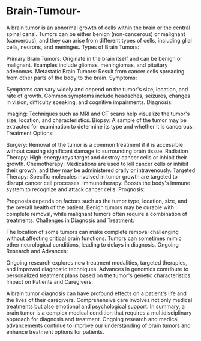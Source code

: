 # Brain-Tumour-
A brain tumor is an abnormal growth of cells within the brain or the central spinal canal. Tumors can be either benign (non-cancerous) or malignant (cancerous), and they can arise from different types of cells, including glial cells, neurons, and meninges. 
Types of Brain Tumors:

Primary Brain Tumors: Originate in the brain itself and can be benign or malignant. Examples include gliomas, meningiomas, and pituitary adenomas.
Metastatic Brain Tumors: Result from cancer cells spreading from other parts of the body to the brain.
Symptoms:

Symptoms can vary widely and depend on the tumor's size, location, and rate of growth. Common symptoms include headaches, seizures, changes in vision, difficulty speaking, and cognitive impairments.
Diagnosis:

Imaging: Techniques such as MRI and CT scans help visualize the tumor's size, location, and characteristics.
Biopsy: A sample of the tumor may be extracted for examination to determine its type and whether it is cancerous.
Treatment Options:

Surgery: Removal of the tumor is a common treatment if it is accessible without causing significant damage to surrounding brain tissue.
Radiation Therapy: High-energy rays target and destroy cancer cells or inhibit their growth.
Chemotherapy: Medications are used to kill cancer cells or inhibit their growth, and they may be administered orally or intravenously.
Targeted Therapy: Specific molecules involved in tumor growth are targeted to disrupt cancer cell processes.
Immunotherapy: Boosts the body's immune system to recognize and attack cancer cells.
Prognosis:

Prognosis depends on factors such as the tumor type, location, size, and the overall health of the patient.
Benign tumors may be curable with complete removal, while malignant tumors often require a combination of treatments.
Challenges in Diagnosis and Treatment:

The location of some tumors can make complete removal challenging without affecting critical brain functions.
Tumors can sometimes mimic other neurological conditions, leading to delays in diagnosis.
Ongoing Research and Advances:

Ongoing research explores new treatment modalities, targeted therapies, and improved diagnostic techniques.
Advances in genomics contribute to personalized treatment plans based on the tumor's genetic characteristics.
Impact on Patients and Caregivers:

A brain tumor diagnosis can have profound effects on a patient's life and the lives of their caregivers.
Comprehensive care involves not only medical treatments but also emotional and psychological support.
In summary, a brain tumor is a complex medical condition that requires a multidisciplinary approach for diagnosis and treatment. Ongoing research and medical advancements continue to improve our understanding of brain tumors and enhance treatment options for patients.
